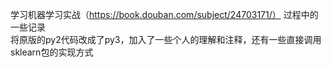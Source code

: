 学习机器学习实战（https://book.douban.com/subject/24703171/） 过程中的一些记录  
将原版的py2代码改成了py3，加入了一些个人的理解和注释，还有一些直接调用sklearn包的实现方式